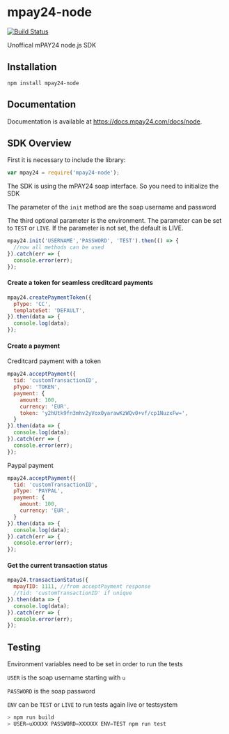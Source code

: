 # mpay24-node

[![Build Status](https://travis-ci.com/tobiaslins/mpay24-node.svg?token=peDG6G3LXx2xP4jx5E91&branch=master)](https://travis-ci.com/tobiaslins/mpay24-node)

Unoffical mPAY24 node.js SDK

## Installation

`npm install mpay24-node`

## Documentation

Documentation is available at https://docs.mpay24.com/docs/node.

## SDK Overview

First it is necessary to include the library:
```js
var mpay24 = require('mpay24-node');
```
The SDK is using the mPAY24 soap interface.
So you need to initialize the SDK

The parameter of the `init` method are the soap username and password

The third optional parameter is the environment. The parameter can be set to `TEST` or `LIVE`.
If the parameter is not set, the default is LIVE.

```js
mpay24.init('USERNAME','PASSWORD', 'TEST').then(() => {
  //now all methods can be used
}).catch(err => {
  console.error(err);
});
```

#### Create a token for seamless creditcard payments

```js
mpay24.createPaymentToken({
  pType: 'CC',
  templateSet: 'DEFAULT',
}).then(data => {
  console.log(data);
});
```

#### Create a payment

Creditcard payment with a token
```js
mpay24.acceptPayment({
  tid: 'customTransactionID',
  pType: 'TOKEN',
  payment: {
    amount: 100,
    currency: 'EUR',
    token: 'y2hUtk9fn3mhv2yVox0yarawKzWQv0+vf/cp1NuzxFw=',
  }
}).then(data => {
  console.log(data);
}).catch(err => {
  console.error(err);
});
```
Paypal payment
```js
mpay24.acceptPayment({
  tid: 'customTransactionID',
  pType: 'PAYPAL',
  payment: {
    amount: 100,
    currency: 'EUR',
  }
}).then(data => {
  console.log(data);
}).catch(err => {
  console.error(err);
});
```

#### Get the current transaction status

```js
mpay24.transactionStatus({
  mpayTID: 1111, //from acceptPayment response
  //tid: 'customTransactionID' if unique
}).then(data => {
  console.log(data);
}).catch(err => {
  console.error(err);
});
```

## Testing
Environment variables need to be set in order to run the tests

`USER` is the soap username starting with `u`

`PASSWORD` is the soap password

`ENV` can be `TEST` or `LIVE` to run tests again live or testsystem

```js
> npm run build
> USER=uXXXXX PASSWORD=XXXXXX ENV=TEST npm run test
```
